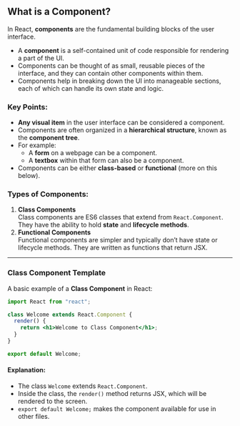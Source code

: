 ## What is a Component?

In React, **components** are the fundamental building blocks of the user interface.

- A **component** is a self-contained unit of code responsible for rendering a part of the UI.
- Components can be thought of as small, reusable pieces of the interface, and they can contain other components within them.
- Components help in breaking down the UI into manageable sections, each of which can handle its own state and logic.

### Key Points:

- **Any visual item** in the user interface can be considered a component.
- Components are often organized in a **hierarchical structure**, known as the **component tree**.
- For example:
    - A **form** on a webpage can be a component.
    - A **textbox** within that form can also be a component.
- Components can be either **class-based** or **functional** (more on this below).

### Types of Components:

1. **Class Components**  
    Class components are ES6 classes that extend from `React.Component`. They have the ability to hold **state** and **lifecycle methods**.
2. **Functional Components**  
    Functional components are simpler and typically don’t have state or lifecycle methods. They are written as functions that return JSX.

---

### Class Component Template

A basic example of a **Class Component** in React:

```jsx
import React from "react";

class Welcome extends React.Component {
  render() {
    return <h1>Welcome to Class Component</h1>;
  }
}

export default Welcome;
```

#### Explanation:

- The class `Welcome` extends `React.Component`.
- Inside the class, the `render()` method returns JSX, which will be rendered to the screen.
- `export default Welcome;` makes the component available for use in other files.